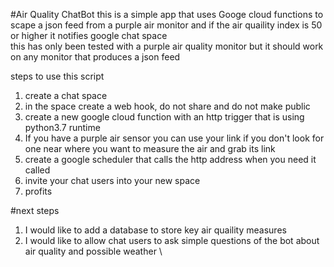 #Air Quality ChatBot
this is a simple app that uses Googe cloud functions to scape a json feed from a purple air monitor and if the air quaility index is 50 or higher it notifies google chat space  
this has only been tested with a purple air quality monitor but it should work on any monitor that produces a json feed


steps to use this script
1. create a chat space
2. in the space create a web hook, do not share and do not make public
3. create a new google cloud function with an http trigger that is using python3.7  runtime
4. If you have a purple air sensor you can use your link if you don't look for one near where you want to measure the air and grab its link
5. create a google scheduler that calls the http address when you need it called
6. invite your chat users into your new space
7. profits 

#next steps 
1. I would like to add a database to store key air quaility measures
2. I would like to allow chat users to ask simple questions of the bot about air quality and possible weather \
